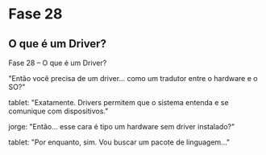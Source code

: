 # Fase 28

## O que é um Driver?

Fase 28 – O que é um Driver?

"Então você precisa de um driver... como um tradutor entre o hardware e o SO?"

tablet: "Exatamente. Drivers permitem que o sistema entenda e se comunique com dispositivos."

jorge: "Então... esse cara é tipo um hardware sem driver instalado?"

tablet: "Por enquanto, sim. Vou buscar um pacote de linguagem..."
